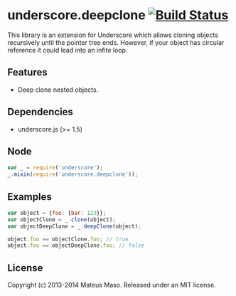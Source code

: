 underscore.deepclone [![Build Status](https://travis-ci.org/mateusmaso/underscore.deepclone.svg?branch=master)](https://travis-ci.org/mateusmaso/underscore.deepclone)
=======================
This library is an extension for Underscore which allows cloning objects recursively until the pointer tree ends. However, if your object has circular reference it could lead into an infite loop.

## Features

* Deep clone nested objects.

## Dependencies

* underscore.js (>= 1.5)

## Node

```javascript
var _ = require('underscore');
_.mixin(require('underscore.deepclone'));
```

## Examples

```javascript
var object = {foo: {bar: 123}};
var objectClone = _.clone(object);
var objectDeepClone = _.deepClone(object);

object.foo == objectClone.foo; // true
object.foo == objectDeepClone.foo; // false
```

## License

Copyright (c) 2013-2014 Mateus Maso. Released under an MIT license.

